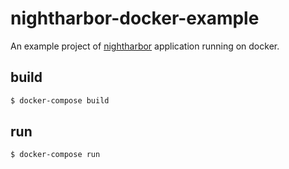 # nightharbor-docker-example
An example project of [nightharbor](https://github.com/YoshiyukiKato/nightharbor) application running on docker.

## build
```sh
$ docker-compose build
```

## run
```sh
$ docker-compose run
```
